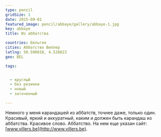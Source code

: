 ```yaml
---
type: pencil
gridSize: 1
date: 2015-09-01
featured_image: pencil/abbaye/gallery/abbaye-1.jpg
key: abbaye
title: Из аббатства

countries: Бельгия
cities: Аббатство Виллер
latlng: 50.590810, 4.528823
geo: BEL

tags:


  - круглый
  - без резинки
  - новый
  - заточенный

---
```


Немного у меня карандашей из аббатств, точнее даже, только один. Красивый, яркий и аккуратный, каким и должен быть карандаш из аббатства. Красивое слово. Аббатство. На нем еще указан сайт: [www.villers.be](http://www.villers.be).
